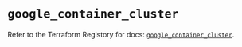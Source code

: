 # `google_container_cluster`

Refer to the Terraform Registory for docs: [`google_container_cluster`](https://registry.terraform.io/providers/hashicorp/google/5.0.0/docs/resources/container_cluster).
